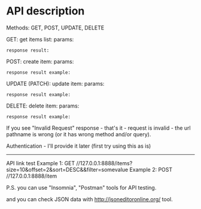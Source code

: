 
# API description #


Methods: GET, POST, UPDATE, DELETE


GET:
get items list:
    params:

    response result:


POST:
create item:
    params:

    response result example:


UPDATE (PATCH):
update item:
    params:

    response result example:


DELETE:
delete item:
    params:

    response result example:





If you see "Invalid Request" response - that's it - request is invalid - the url pathname is wrong (or it has wrong method and/or query).





Authentication - I'll provide it later (first try using this as is)




-------------------

API link test Example 1: GET //127.0.0.1:8888/items?size=10&offset=2&sort=DESC&&filter=somevalue
Example 2: POST //127.0.0.1:8888/item







P.S. you can use "Insomnia", "Postman" tools for API testing.

and you can check JSON data with http://jsoneditoronline.org/ tool.



